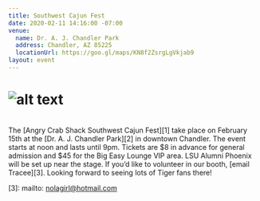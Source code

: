 ```yaml
---
title: Southwest Cajun Fest
date: 2020-02-11 14:16:00 -07:00
venue:
  name: Dr. A. J. Chandler Park
  address: Chandler, AZ 85225
  locationUrl: https://goo.gl/maps/KN8f2ZsrgLgVkjab9
layout: event
---
```


# ![alt text](https://lsu-phoenix-alumni.github.io/assets/img/SWCajunFest.jpg "Cajun Fest")  
<br>
The [Angry Crab Shack Southwest Cajun Fest][1] take place on February 15th at the [Dr. A. J. Chandler Park][2] in downtown Chandler. The event starts at noon and lasts until 9pm. Tickets are $8 in advance for general admission and $45 for the Big Easy Lounge VIP area. LSU Alumni Phoenix will be set up near the stage. If you’d like to volunteer in our booth, [email Tracee][3]. Looking forward to seeing lots of Tiger fans there!  

[1]: https://www.southwestcajunfest.com/
[2]: https://goo.gl/maps/KN8f2ZsrgLgVkjab9
[3]: mailto: nolagirl@hotmail.com